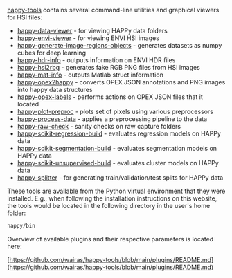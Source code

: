 [happy-tools](https://github.com/wairas/happy-tools) contains several command-line 
utilities and graphical viewers for HSI files:

* [happy-data-viewer](happy-data-viewer.md) - for viewing HAPPy data folders
* [happy-envi-viewer](happy-envi-viewer.md) - for viewing ENVI HSI images
* [happy-generate-image-regions-objects](happy-generate-image-regions-objects.md) - generates datasets as numpy cubes for deep learning
* [happy-hdr-info](happy-hdr-info.md) - outputs information on ENVI HDR files
* [happy-hsi2rbg](happy-hsi2rbg.md) - generates fake RGB PNG files from HSI images
* [happy-mat-info](happy-mat-info.md) - outputs Matlab struct information
* [happy-opex2happy](happy-opex2happy.md) - converts OPEX JSON annotations and PNG images into happy data structures
* [happy-opex-labels](happy-opex-labels.md) - performs actions on OPEX JSON files that it located
* [happy-plot-preproc](happy-plot-preproc.md) - plots set of pixels using various preprocessors
* [happy-process-data](happy-process-data.md) - applies a preprocessing pipeline to the data
* [happy-raw-check](happy-raw-check.md) - sanity checks on raw capture folders
* [happy-scikit-regression-build](happy-scikit-regression-build.md) - evaluates regression models on HAPPy data
* [happy-scikit-segmentation-build](happy-scikit-segmentation-build.md) - evaluates segmentation models on HAPPy data
* [happy-scikit-unsupervised-build](happy-scikit-unsupervised-build.md) - evaluates cluster models on HAPPy data
* [happy-splitter](happy-splitter.md) - for generating train/validation/test splits for HAPPy data

These tools are available from the Python virtual environment that they were
installed. E.g., when following the installation instructions on this website,
the tools would be located in the following directory in the user's home folder:

```bash
happy/bin
```

Overview of available plugins and their respective parameters is located here:

[https://github.com/wairas/happy-tools/blob/main/plugins/README.md](https://github.com/wairas/happy-tools/blob/main/plugins/README.md)
